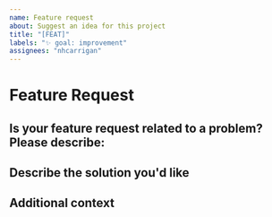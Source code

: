 ```yaml
---
name: Feature request
about: Suggest an idea for this project
title: "[FEAT]"
labels: "✨ goal: improvement"
assignees: "nhcarrigan"
---
```


# Feature Request

## Is your feature request related to a problem? Please describe:

<!--A clear and concise description of what the problem is. Ex. I'm always frustrated when [...]-->

## Describe the solution you'd like

<!--A clear and concise description of what you want to happen.-->

## Additional context

<!--Add any other context or screenshots about the feature request here.-->
